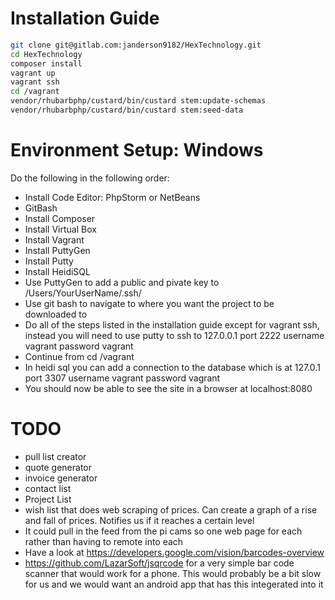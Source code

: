 Installation Guide 
==================
```bash
git clone git@gitlab.com:janderson9182/HexTechnology.git
cd HexTechnology
composer install 
vagrant up 
vagrant ssh 
cd /vagrant 
vendor/rhubarbphp/custard/bin/custard stem:update-schemas
vendor/rhubarbphp/custard/bin/custard stem:seed-data
```
Environment Setup: Windows
==========================
Do the following in the following order:
* Install Code Editor: PhpStorm or NetBeans 
* GitBash 
* Install Composer
* Install Virtual Box
* Install Vagrant
* Install PuttyGen
* Install Putty
* Install HeidiSQL
* Use PuttyGen to add a public and pivate key to /Users/YourUserName/.ssh/
* Use git bash to navigate to where you want the project to be downloaded to 
* Do all of the steps listed in the installation guide except for vagrant ssh, instead you will need to use putty 
to ssh to 127.0.0.1 port 2222 username vagrant password vagrant 
* Continue from cd /vagrant
* In heidi sql you can add a connection to the database which is at 127.0.1 port 3307  username vagrant password vagrant 
* You should now be able to see the site in a browser at localhost:8080

TODO
====

* pull list creator
* quote generator
* invoice generator
* contact list
* Project List
* wish list that does web scraping of prices. Can create a graph of a rise and fall of prices. Notifies us if it reaches a certain level
* It could pull in the feed from the pi cams so one web page for each rather than having to remote into each
* Have a look at https://developers.google.com/vision/barcodes-overview
* https://github.com/LazarSoft/jsqrcode for a very simple bar code scanner that would work for a phone. This would probably be a bit slow for us and we would want an android app that has this integerated into it 
